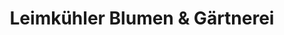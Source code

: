 ---
title: "Leimkühler Blumen & Gärtnerei"
url: /moers/leimkuehler-blumen-und-gaertnerei/
shop: Garten-Center
---